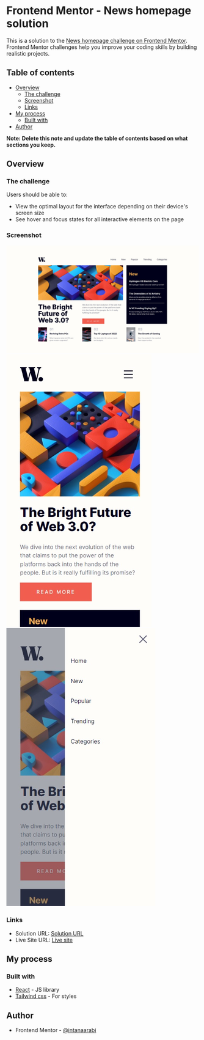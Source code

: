 # Frontend Mentor - News homepage solution

This is a solution to the [News homepage challenge on Frontend Mentor](https://www.frontendmentor.io/challenges/news-homepage-H6SWTa1MFl). Frontend Mentor challenges help you improve your coding skills by building realistic projects. 

## Table of contents

- [Overview](#overview)
  - [The challenge](#the-challenge)
  - [Screenshot](#screenshot)
  - [Links](#links)
- [My process](#my-process)
  - [Built with](#built-with)
- [Author](#author)


**Note: Delete this note and update the table of contents based on what sections you keep.**

## Overview

### The challenge

Users should be able to:

- View the optimal layout for the interface depending on their device's screen size
- See hover and focus states for all interactive elements on the page

### Screenshot
![Desktop screenshot](public/desktop.jpg)
![Mobile screenshot](public/mobile.jpg)
![Mobile Menu screenshot](public/mobile-menu.jpg)


### Links

- Solution URL: [Solution URL](https://www.frontendmentor.io/solutions/news-homepage-created-with-react-tailwind-css-TV7SX3pm3l)
- Live Site URL: [Live site](https://intanaarabi.github.io/news-homepage/)

## My process

### Built with

- [React](https://reactjs.org/) - JS library
- [Tailwind css](https://tailwindcss.com/) - For styles

## Author

- Frontend Mentor - [@intanaarabi](https://www.frontendmentor.io/profile/intanaarabi)


